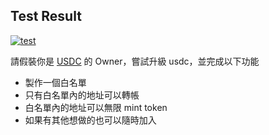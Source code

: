 ## Test Result
[![test](https://github.com/q20274982/appwork.week8.USDC/actions/workflows/test.yml/badge.svg?branch=main)](https://github.com/q20274982/appwork.week8.USDC/actions/workflows/test.yml)

請假裝你是 [USDC](https://etherscan.io/address/0xa0b86991c6218b36c1d19d4a2e9eb0ce3606eb48#code) 的 Owner，嘗試升級 usdc，並完成以下功能
- 製作一個白名單
- 只有白名單內的地址可以轉帳
- 白名單內的地址可以無限 mint token
- 如果有其他想做的也可以隨時加入
